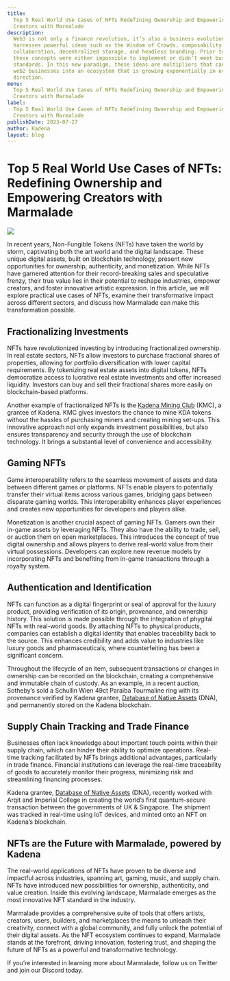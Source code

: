 ```yaml
---
title:
  Top 5 Real World Use Cases of NFTs Redefining Ownership and Empowering
  Creators with Marmalade
description:
  Web3 is not only a finance revolution, it’s also a business evolution that
  harnesses powerful ideas such as the Wisdom of Crowds, composability,
  collaboration, decentralized storage, and headless branding. Prior to web3,
  these concepts were either impossible to implement or didn’t meet business
  standards. In this new paradigm, these ideas are multipliers that can launch
  web2 businesses into an ecosystem that is growing exponentially in every
  direction.
menu:
  Top 5 Real World Use Cases of NFTs Redefining Ownership and Empowering
  Creators with Marmalade
label:
  Top 5 Real World Use Cases of NFTs Redefining Ownership and Empowering
  Creators with Marmalade
publishDate: 2023-07-27
author: Kadena
layout: blog
---
```


# Top 5 Real World Use Cases of NFTs: Redefining Ownership and Empowering Creators with Marmalade

![](/assets/blog/2019/1_O0A6f20g8Tmzq-Lv3z_NxA.webp)

In recent years, Non-Fungible Tokens (NFTs) have taken the world by storm,
captivating both the art world and the digital landscape. These unique digital
assets, built on blockchain technology, present new opportunities for ownership,
authenticity, and monetization. While NFTs have garnered attention for their
record-breaking sales and speculative frenzy, their true value lies in their
potential to reshape industries, empower creators, and foster innovative
artistic expression. In this article, we will explore practical use cases of
NFTs, examine their transformative impact across different sectors, and discuss
how Marmalade can make this transformation possible.

## **Fractionalizing Investments**

NFTs have revolutionized investing by introducing fractionalized ownership. In
real estate sectors, NFTs allow investors to purchase fractional shares of
properties, allowing for portfolio diversification with lower capital
requirements. By tokenizing real estate assets into digital tokens, NFTs
democratize access to lucrative real estate investments and offer increased
liquidity. Investors can buy and sell their fractional shares more easily on
blockchain-based platforms.

Another example of fractionalized NFTs is the
[Kadena Mining Club](https://kdamining.club/) (KMC), a grantee of Kadena. KMC
gives investors the chance to mine KDA tokens without the hassles of purchasing
miners and creating mining set-ups. This innovative approach not only expands
investment possibilities, but also ensures transparency and security through the
use of blockchain technology. It brings a substantial level of convenience and
accessibility.

## **Gaming NFTs**

Game interoperability refers to the seamless movement of assets and data between
different games or platforms. NFTs enable players to potentially transfer their
virtual items across various games, bridging gaps between disparate gaming
worlds. This interoperability enhances player experiences and creates new
opportunities for developers and players alike.

Monetization is another crucial aspect of gaming NFTs. Gamers own their in-game
assets by leveraging NFTs. They also have the ability to trade, sell, or auction
them on open marketplaces. This introduces the concept of true digital ownership
and allows players to derive real-world value from their virtual possessions.
Developers can explore new revenue models by incorporating NFTs and benefiting
from in-game transactions through a royalty system.

## **Authentication and Identification**

NFTs can function as a digital fingerprint or seal of approval for the luxury
product, providing verification of its origin, provenance, and ownership
history. This solution is made possible through the integration of phygital NFTs
with real-world goods. By attaching NFTs to physical products, companies can
establish a digital identity that enables traceability back to the source. This
enhances credibility and adds value to industries like luxury goods and
pharmaceuticals, where counterfeiting has been a significant concern.

Throughout the lifecycle of an item, subsequent transactions or changes in
ownership can be recorded on the blockchain, creating a comprehensive and
immutable chain of custody. As an example, in a recent auction, Sotheby’s sold a
Schullin Wien 49ct Paraiba Tourmaline ring with its provenance verified by
Kadena grantee, [Database of Native Assets](https://thedna.tech/) (DNA), and
permanently stored on the Kadena blockchain.

## **Supply Chain Tracking and Trade Finance**

Businesses often lack knowledge about important touch points within their supply
chain, which can hinder their ability to optimize operations. Real-time tracking
facilitated by NFTs brings additional advantages, particularly in trade finance.
Financial institutions can leverage the real-time traceability of goods to
accurately monitor their progress, minimizing risk and streamlining financing
processes.

Kadena grantee, [Database of Native Assets](https://thedna.tech/) (DNA),
recently worked with Arqit and Imperial College in creating the world’s first
quantum-secure transaction between the governments of UK & Singapore. The
shipment was tracked in real-time using IoT devices, and minted onto an NFT on
Kadena’s blockchain.

## **NFTs are the Future with Marmalade, powered by Kadena**

The real-world applications of NFTs have proven to be diverse and impactful
across industries, spanning art, gaming, music, and supply chain. NFTs have
introduced new possibilities for ownership, authenticity, and value creation.
Inside this evolving landscape, Marmalade emerges as the most innovative NFT
standard in the industry.

Marmalade provides a comprehensive suite of tools that offers artists, creators,
users, builders, and marketplaces the means to unleash their creativity, connect
with a global community, and fully unlock the potential of their digital assets.
As the NFT ecosystem continues to expand, Marmalade stands at the forefront,
driving innovation, fostering trust, and shaping the future of NFTs as a
powerful and transformative technology.

If you’re interested in learning more about Marmalade, follow us on Twitter and
join our Discord today.
